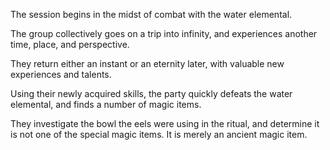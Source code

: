 <!-- TITLE: 2018-11-23 -->
<!-- SUBTITLE: The session of 2018-11-23 Earth, 3789-08-?? Ulpha -->

The session begins in the midst of combat with the water elemental.

The group collectively goes on a trip into infinity, and experiences another time, place, and perspective.

They return either an instant or an eternity later, with valuable new experiences and talents.

Using their newly acquired skills, the party quickly defeats the water elemental, and finds a number of magic items.

They investigate the bowl the eels were using in the ritual, and determine it is not one of the special magic items. It is merely an ancient magic item.